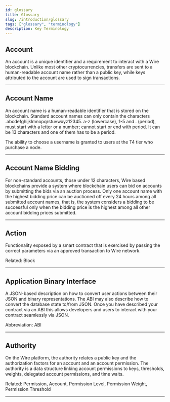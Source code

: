 ```yaml
---
id: glossary
title: Glossary
slug: /introduction/glossary
tags: ["glossary", "terminology"]
description: Key Terminology
---
```



## Account

An account is a unique identifier and a requirement to interact with a Wire blockchain. Unlike most other cryptocurrencies, transfers are sent to a human-readable account name rather than a public key, while keys attributed to the account are used to sign transactions.

---

## Account Name

An account name is a human-readable identifier that is stored on the blockchain. Standard account names can only contain the characters .abcdefghijklmnopqrstuvwxyz12345. a-z (lowercase), 1-5 and . (period), must start with a letter or a number; cannot start or end with period.
It can be 13 characters and one of them has to be a period.

The ability to choose a username is granted to users at the T4 tier who purchase a node.

---

## Account Name Bidding

For non-standard accounts, those under 12 characters, Wire based blockchains provide a system where blockchain users can bid on accounts by submitting the bids via an auction process. Only one account name with the highest bidding price can be auctioned off every 24 hours among all submitted account names, that is, the system considers a bidding to be successful only when the bidding price is the highest among all other account bidding prices submitted.

---

## Action

Functionality exposed by a smart contract that is exercised by passing the correct parameters via an approved transaction to Wire network.

Related: Block

---

## Application Binary Interface

A JSON-based description on how to convert user actions between their JSON and binary representations. The ABI may also describe how to convert the database state to/from JSON. Once you have described your contract via an ABI this allows developers and users to interact with your contract seamlessly via JSON.

Abbreviation: ABI

---

## Authority

On the Wire platform, the authority relates a public key and the authorization factors for an account and an account permission. The authority is a data structure linking account permissions to keys, thresholds, weights, delegated account permissions, and time waits.

Related: Permission, Account, Permission Level, Permission Weight, Permission Threshold

---
